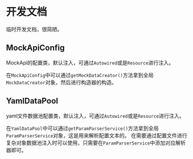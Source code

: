 # 开发文档

临时开发文档，很简陋。

## MockApiConfig

MockApi的配置类，默认注入，可通过`Autowired`或是`Resource`进行注入。

在`MockApiConfig`中可以通过`getMockDataCreator()`方法拿到全局`MockDataCreator`对象，然后进行构造器的构造。

## YamlDataPool

yaml文件数据池配置类，默认注入，可通过`Autowired`或是`Resource`进行注入。

在`YamlDataPool`中可以通过`getParamParserService()`方法拿到全局`ParamParserService`对象，这是用来解析配置文本的。
在需要通过配置文件进行复杂对象数据池注入时可以使用，只需要在`ParamParserService`中添加对应解析器即可。

